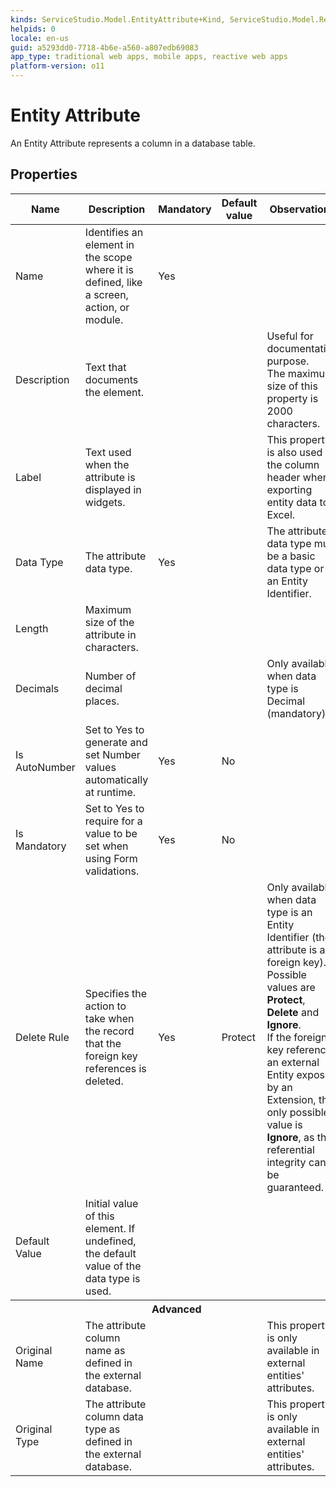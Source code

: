 ```yaml
---
kinds: ServiceStudio.Model.EntityAttribute+Kind, ServiceStudio.Model.ReferenceEntityAttribute+Kind
helpids: 0
locale: en-us
guid: a5293dd0-7718-4b6e-a560-a807edb69083
app_type: traditional web apps, mobile apps, reactive web apps
platform-version: o11
---
```


# Entity Attribute

An Entity Attribute represents a column in a database table.  

## Properties

<table markdown="1">
<thead>
<tr>
<th>Name</th>
<th>Description</th>
<th>Mandatory</th>
<th>Default value</th>
<th>Observations</th>
</tr>
</thead>
<tbody>
<tr>
<td title="Name">Name</td>
<td>Identifies an element in the scope where it is defined, like a screen, action, or module.</td>
<td>Yes</td>
<td></td>
<td></td>
</tr>
<tr>
<td title="Description">Description</td>
<td>Text that documents the element.</td>
<td></td>
<td></td>
<td>Useful for documentation purpose.<br/>The maximum size of this property is 2000 characters.</td>
</tr>
<tr>
<td title="Label">Label</td>
<td>Text used when the attribute is displayed in widgets.</td>
<td></td>
<td></td>
<td>This property is also used as the column header when exporting entity data to Excel.</td>
</tr>
<tr>
<td title="Data Type">Data Type</td>
<td>The attribute data type.</td>
<td>Yes</td>
<td></td>
<td>The attribute data type must be a basic data type or an Entity Identifier.</td>
</tr>
<tr>
<td title="Length">Length</td>
<td>Maximum size of the attribute in characters.</td>
<td></td>
<td></td>
<td></td>
</tr>
<tr>
<td title="Decimals">Decimals</td>
<td>Number of decimal places.</td>
<td></td>
<td></td>
<td>Only available when data type is Decimal (mandatory).</td>
</tr>
<tr>
<td title="Is AutoNumber">Is AutoNumber</td>
<td>Set to Yes to generate and set Number values automatically at runtime.</td>
<td>Yes</td>
<td>No</td>
<td></td>
</tr>
<tr>
<td title="Is Mandatory">Is Mandatory</td>
<td>Set to Yes to require for a value to be set when using Form validations.</td>
<td>Yes</td>
<td>No</td>
<td></td>
</tr>
<tr>
<td title="Delete Rule">Delete Rule</td>
<td>Specifies the action to take when the record that the foreign key references is deleted.</td>
<td>Yes</td>
<td>Protect</td>
<td>Only available when data type is an Entity Identifier (the attribute is a foreign key).<br/>
        Possible values are <strong>Protect</strong>, <strong>Delete</strong> and <strong>Ignore</strong>.<br/>
        If the foreign key references an external Entity exposed by an Extension, the only possible value is <strong>Ignore</strong>, as the referential integrity can't be guaranteed.</td>
</tr>
<tr>
<td title="Default Value">Default Value</td>
<td>Initial value of this element. If undefined, the default value of the data type is used.</td>
<td></td>
<td></td>
<td></td>
</tr>
<tr >
<th colspan="5">Advanced</th>
</tr>
<tr>
<td title="Original Name">Original Name</td>
<td>The attribute column name as defined in the external database.</td>
<td></td>
<td></td>
<td>This property is only available in external entities' attributes.</td>
</tr>
<tr>
<td title="Original Type">Original Type</td>
<td>The attribute column data type as defined in the external database.</td>
<td></td>
<td></td>
<td>This property is only available in external entities' attributes.</td>
</tr>
</tbody>
</table>

